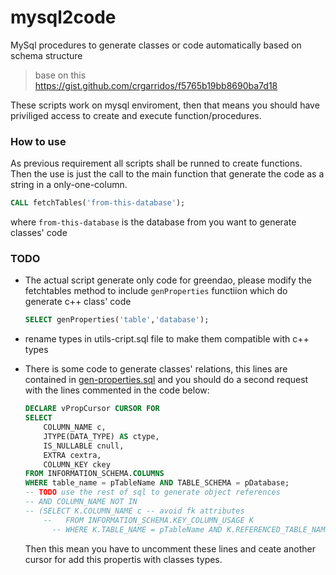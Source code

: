 mysql2code
===

MySql procedures to generate classes or code automatically based on schema structure
> base on this https://gist.github.com/crgarridos/f5765b19bb8690ba7d18

These scripts work on mysql enviroment, then that means you should have priviliged access to create and execute function/procedures. 

### How to use
As previous requirement all scripts shall be runned to create functions.
Then the use is just the call to the main function that generate the code as a string in a only-one-column.
```sql
CALL fetchTables('from-this-database');
```
where `from-this-database` is the database from you want to generate classes' code

### TODO
* The actual script generate only code for greendao, please modify the fetchtables method to include `genProperties` functiion which do generate c++ class' code 

    ```sql
    SELECT genProperties('table','database');
    ```
* rename types in utils-cript.sql file to make them compatible with c++ types
* There is some code to generate classes' relations, this lines are contained in [gen-properties.sql](../blob/master/gen-properties.sql) and you should do a second request with the lines commented in the code below:

    ```sql
    DECLARE vPropCursor CURSOR FOR 
    SELECT 
        COLUMN_NAME c,
        JTYPE(DATA_TYPE) AS ctype,
        IS_NULLABLE cnull, 
        EXTRA cextra, 
        COLUMN_KEY ckey
    FROM INFORMATION_SCHEMA.COLUMNS 
    WHERE table_name = pTableName AND TABLE_SCHEMA = pDatabase;
    -- TODO use the rest of sql to generate object references
    -- AND COLUMN_NAME NOT IN
    -- (SELECT K.COLUMN_NAME c -- avoid fk attributes
    	--   FROM INFORMATION_SCHEMA.KEY_COLUMN_USAGE K
    	  -- WHERE K.TABLE_NAME = pTableName AND K.REFERENCED_TABLE_NAME IS NOT NULL);
    ```
    
    Then this mean you have to uncomment these lines and ceate another cursor for add this propertis with classes types.
